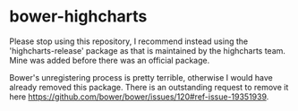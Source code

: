 bower-highcharts
================

Please stop using this repository, I recommend instead using the 'highcharts-release' package as that is maintained by the highcharts team. Mine was added before there was an official package.

Bower's unregistering process is pretty terrible, otherwise I would have already removed this package. There is an outstanding request to remove it here https://github.com/bower/bower/issues/120#ref-issue-19351939.
